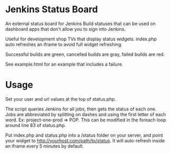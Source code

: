 Jenkins Status Board
====================

An external status board for Jenkins Build statuses that can be used on dashboard apps that don't allow you to sign into Jenkins.

Useful for development shop TVs that display status widgets. index.php auto refreshes an iframe to avoid full widget refreshing.

Successful builds are green, cancelled builds are gray, failed builds are red.

See example.html for an example that includes a failure.

Usage
=====

Set your user and url values at the top of status.php.

The script queries Jenkins for all jobs, then gets the status of each one. Jobs are abbreviated by splitting on dashes and using the first letter of each word. Ex: project-one-prod => POP. This can be modified in the foreach loop around line 83 of status.php.

Put index.php and status.php into a /status folder on your server, and point your widget to http://yourhost.com/path/to/status. It will auto-refresh inside an iframe every 5 minutes by default.
